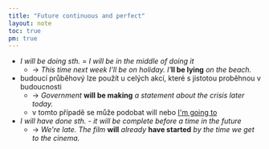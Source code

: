 ```yaml
---
title: "Future continuous and perfect"
layout: note
toc: true
pm: true
---
```

- _I will be doing sth._ = _I will be in the middle of doing it_
    - -> _This time next week I'll be on holiday. I'_**ll be lying** _on the beach._
- budoucí průběhový lze použít u celých akcí, které s jistotou proběhnou v budoucnosti
    - -> _Government_ **will be making** _a statement about the crisis later today._
    - v tomto případě se může podobat will nebo [I'm going to](/notes/research/english/i'm-going-to)
- _I will have done sth._ - _it will be complete before a time in the future_
    - -> _We're late. The film_ **will** _already_ **have started** _by the time we get to the cinema._